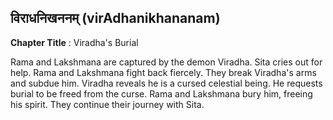 ## विराधनिखननम् (virAdhanikhananam)
**Chapter Title** : Viradha's Burial

Rama and Lakshmana are captured by the demon Viradha. Sita cries out for help. Rama and Lakshmana fight back fiercely. They break Viradha's arms and subdue him. Viradha reveals he is a cursed celestial being. He requests burial to be freed from the curse. Rama and Lakshmana bury him, freeing his spirit. They continue their journey with Sita.